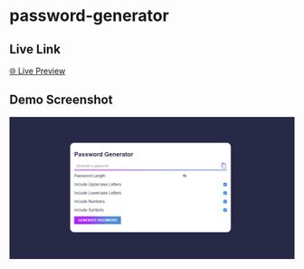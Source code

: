 # password-generator

## Live Link

[🌐 Live Preview](https://sujon-ahmed.github.io/password-generator/)

## Demo Screenshot

![](images/demo.png)
